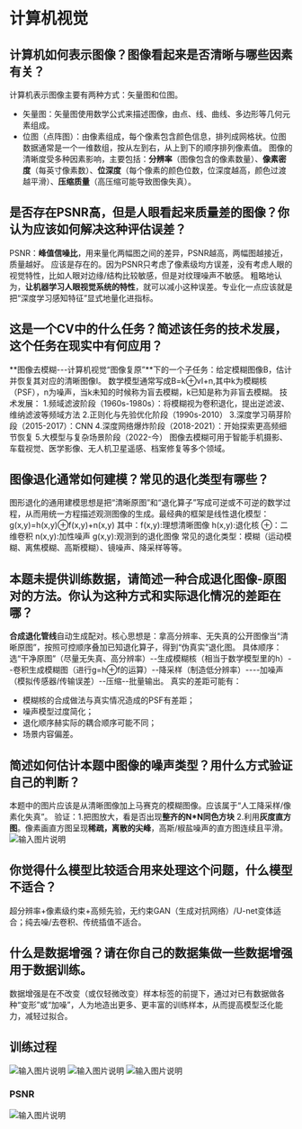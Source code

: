 # 计算机视觉
## 计算机如何表示图像？图像看起来是否清晰与哪些因素有关？
计算机表示图像主要有两种方式：矢量图和位图。
- 矢量图：矢量图使用数学公式来描述图像，由点、线、曲线、多边形等几何元素组成。
- 位图（点阵图）：由像素组成，每个像素包含颜色信息，排列成网格状。位图数据通常是一个一维数组，按从左到右，从上到下的顺序排列像素值。
图像的清晰度受多种因素影响，主要包括：**分辨率**（图像包含的像素数量）、**像素密度**（每英寸像素数）、**位深度**（每个像素的颜色位数，位深度越高，颜色过渡越平滑）、**压缩质量**（高压缩可能导致图像失真）。
## 是否存在PSNR高，但是人眼看起来质量差的图像？你认为应该如何解决这种评估误差？
PSNR：**峰值信噪比**，用来量化两幅图之间的差异，PSNR越高，两幅图越接近，质量越好。
应该是存在的。因为PSNR只考虑了像素级均方误差，没有考虑人眼的视觉特性，比如人眼对边缘/结构比较敏感，但是对纹理噪声不敏感。
粗略地认为，**让机器学习人眼视觉系统的特性**，就可以减小这种误差。专业化一点应该就是把“深度学习感知特征”显式地量化进指标。
## 这是一个CV中的什么任务？简述该任务的技术发展，这个任务在现实中有何应用？
**图像去模糊---计算机视觉“图像复原”**下的一个子任务：给定模糊图像B，估计并恢复其对应的清晰图像I。
数学模型通常写成B=k⊕vI+n,其中k为模糊核（PSF），n为噪声，当k未知的时候称为盲去模糊，k已知是称为非盲去模糊。
技术发展：
1.频域滤波阶段（1960s-1980s）：将模糊视为卷积退化，提出逆滤波、维纳滤波等频域方法
2.正则化与先验优化阶段（1990s-2010）
3.深度学习萌芽阶段（2015-2017）：CNN
4.深度网络爆炸阶段（2018-2021）：开始探索更高频细节恢复
5.大模型与复杂场景阶段（2022-今）
图像去模糊可用于智能手机摄影、车载视觉、医学影像、无人机卫星遥感、档案修复等多个领域。
## 图像退化通常如何建模？常见的退化类型有哪些？
图形退化的通用建模思想是把“清晰原图”和“退化算子”写成可逆或不可逆的数学过程，从而用统一方程描述观测图像的生成。最经典的框架是线性退化模型：
g(x,y)=h(x,y)⊕f(x,y)+n(x,y)
其中：f(x,y):理想清晰图像
            h(x,y):退化核
            ⊕：二维卷积
            n(x,y):加性噪声
            g(x,y):观测到的退化图像
常见的退化类型：模糊（运动模糊、离焦模糊、高斯模糊）、镜噪声、降采样等等。
## 本题未提供训练数据，请简述一种合成退化图像-原图对的方法。你认为这种方式和实际退化情况的差距在哪？ 
**合成退化管线**自动生成配对。核心思想是：拿高分辨率、无失真的公开图像当“清晰原图”，按照可控顺序叠加已知退化算子，得到“伪真实”退化图。
具体顺序：选“干净原图”（尽量无失真、高分辨率）--生成模糊核（相当于数学模型里的h）--卷积生成模糊图（进行g=h⊕f的运算）--降采样（制造低分辨率）----加噪声（模拟传感器/传输误差）--压缩--批量输出。
真实的差距可能有：
- 模糊核的合成做法与真实情况造成的PSF有差距；
- 噪声模型过度简化；
- 退化顺序赫实际的耦合顺序可能不同；
- 场景内容偏差。
## 简述如何估计本题中图像的噪声类型？用什么方式验证自己的判断？
本题中的图片应该是从清晰图像加上马赛克的模糊图像。应该属于“人工降采样/像素化失真”。
验证：1.把图放大，看是否出现**整齐的N*N同色方块**
            2.利用**灰度直方图**。像素画直方图呈现**稀疏，离散的尖峰**，高斯/椒盐噪声的直方图连续且平滑。
![输入图片说明](/imgs/2025-08-09/F1ih3CUl6D4j9u58.png)
## 你觉得什么模型比较适合用来处理这个问题，什么模型不适合？
超分辨率+像素级约束+高频先验，无约束GAN（生成对抗网络）/U-net变体适合；纯去噪/去卷积、传统插值不适合。
## 什么是数据增强？请在你自己的数据集做一些数据增强用于数据训练。
数据增强是在不改变（或仅轻微改变）样本标签的前提下，通过对已有数据做各种“变形”或“加噪”，人为地造出更多、更丰富的训练样本，从而提高模型泛化能力，减轻过拟合。

## 训练过程
![输入图片说明](/imgs/2025-10-18/AkW1frsqtq90PmKO.jpeg)
![输入图片说明](/imgs/2025-10-18/TH2FTrxoZ3cAijd8.jpeg)
![输入图片说明](/imgs/2025-10-18/LwJm8RatTvUTXIcN.jpeg)
### PSNR
![输入图片说明](/imgs/2025-10-18/1I3JDpNmsppfXQ92.jpeg)

<!--stackedit_data:
eyJoaXN0b3J5IjpbLTU4OTYyODI1Nl19
-->